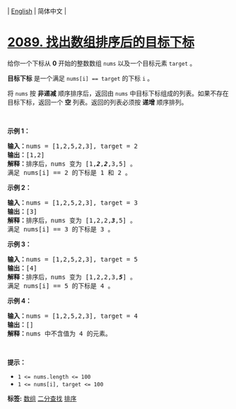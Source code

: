 | [English](README_EN.md) | 简体中文 |

# [2089. 找出数组排序后的目标下标](https://leetcode-cn.com/problems/find-target-indices-after-sorting-array)
<p>给你一个下标从 <strong>0</strong> 开始的整数数组 <code>nums</code> 以及一个目标元素 <code>target</code> 。</p>

<p><strong>目标下标</strong> 是一个满足&nbsp;<code>nums[i] == target</code> 的下标 <code>i</code> 。</p>

<p>将 <code>nums</code> 按 <strong>非递减</strong> 顺序排序后，返回由 <code>nums</code> 中目标下标组成的列表。如果不存在目标下标，返回一个 <strong>空</strong> 列表。返回的列表必须按 <strong>递增</strong> 顺序排列。</p>

<p>&nbsp;</p>

<p><strong>示例 1：</strong></p>

<pre><strong>输入：</strong>nums = [1,2,5,2,3], target = 2
<strong>输出：</strong>[1,2]
<strong>解释：</strong>排序后，nums 变为 [1,<em><strong>2</strong></em>,<em><strong>2</strong></em>,3,5] 。
满足 nums[i] == 2 的下标是 1 和 2 。
</pre>

<p><strong>示例 2：</strong></p>

<pre><strong>输入：</strong>nums = [1,2,5,2,3], target = 3
<strong>输出：</strong>[3]
<strong>解释：</strong>排序后，nums 变为 [1,2,2,<em><strong>3</strong></em>,5] 。
满足 nums[i] == 3 的下标是 3 。
</pre>

<p><strong>示例 3：</strong></p>

<pre><strong>输入：</strong>nums = [1,2,5,2,3], target = 5
<strong>输出：</strong>[4]
<strong>解释：</strong>排序后，nums 变为 [1,2,2,3,<em><strong>5</strong></em>] 。
满足 nums[i] == 5 的下标是 4 。
</pre>

<p><strong>示例 4：</strong></p>

<pre><strong>输入：</strong>nums = [1,2,5,2,3], target = 4
<strong>输出：</strong>[]
<strong>解释：</strong>nums 中不含值为 4 的元素。
</pre>

<p>&nbsp;</p>

<p><strong>提示：</strong></p>

<ul>
	<li><code>1 &lt;= nums.length &lt;= 100</code></li>
	<li><code>1 &lt;= nums[i], target &lt;= 100</code></li>
</ul>

**标签:**  [数组](https://leetcode-cn.com/tag/array) [二分查找](https://leetcode-cn.com/tag/binary-search) [排序](https://leetcode-cn.com/tag/sorting) 